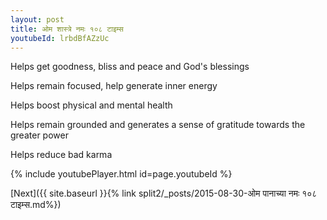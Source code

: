 ```yaml
---
layout: post
title: ओम शास्त्रे नमः १०८ टाइम्स
youtubeId: lrbdBfAZzUc
---
```

 
 
Helps get goodness, bliss and peace and God's blessings
 
Helps remain focused, help generate inner energy 
 
Helps boost physical and mental health 
 
Helps remain grounded and generates a sense of gratitude towards the greater power 
 
Helps reduce bad karma
 
 
 
 


{% include youtubePlayer.html id=page.youtubeId %}
 
[Next]({{ site.baseurl }}{% link  split2/_posts/2015-08-30-ओम पानाच्या नमः १०८ टाइम्स.md%})
 
